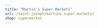 ```yaml
---
title: "Martin's Super Markets"
url: /saint-joseph/martins-super-markets/
shop: supermarket
---
```

